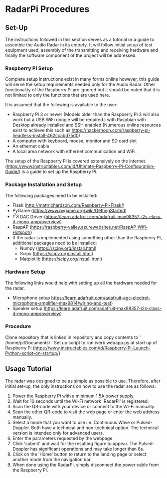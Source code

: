 # RadarPi Procedures

## Set-Up

The instructions followed in this section serves as a tutorial or a guide to assemble the Audio Radar in its entirety. It will follow initial setup of test equipment used, assembly of the transmitting and receiving hardware and finally the software component of the project will be addressed.

### Raspberry Pi Setup

Complete setup instructions exist in many forms online however, this guide will serve the setup requirements needed only for the Audio Radar. Other functionality of the Raspberry Pi are ignored but it should be noted that it is not limited to only the functions that are used here. 

It is assumed that the following is available to the user:

- Raspberry Pi 3 or newer (Models older than the Raspberry Pi 3 will also work but a USB WiFi dongle will be required.) with Raspbian with Desktop already installed and SSH enabled (Numerous online resources exist to achieve this such as https://hackernoon.com/raspberry-pi-headless-install-462ccabd75d0)
- A computer with keyboard, mouse, monitor and SD card slot
- An ethernet cable
- A local area network with ethernet communication and WiFi.

The setup of the Raspberry Pi is covered extensively on the internet. (https://www.instructables.com/id/Ultimate-Raspberry-Pi-Configuration-Guide/) is a guide to set up the Raspberry Pi.

### Package Installation and Setup
The following packages need to be installed:

- Flask (http://mattrichardson.com/Raspberry-Pi-Flask/)
- PyGame (https://www.pygame.org/wiki/GettingStarted)
- $I^2S$ DAC Driver (https://learn.adafruit.com/adafruit-max98357-i2s-class-d-mono-amp/overview)
- RaspAP (https://raspberry-valley.azurewebsites.net/RaspAP-Wifi-Hotspot/)
- If the radar is implemented using something other than the Raspberry Pi, additional packages need to be installed: 
  - Numpy (https://scipy.org/install.html)
  - Scipy (https://scipy.org/install.html)
  - Matplotlib (https://scipy.org/install.html)

### Hardware Setup
The following links would help with setting up all the hardware needed for the radar.
- Microphone setup https://learn.adafruit.com/adafruit-agc-electret-microphone-amplifier-max9814/wiring-and-test)
- Speaker setup (https://learn.adafruit.com/adafruit-max98357-i2s-class-d-mono-amp/overview)

### Procedure
Clone repository that is linked in repository and copy contents to ' /home/pi/Documents/ '
Set up script to run \verb webapp.py  at start up of Raspberry Pi (https://www.instructables.com/id/Raspberry-Pi-Launch-Python-script-on-startup/)


## Usage Tutorial
The radar was designed to be as simple as possible to use. Therefore, after initial set-up, the only instructions on how to use the radar are as follows:

1. Power the Raspberry Pi with a minimum 1.5A power supply.
2. Wait for 10 seconds until the Wi-Fi network 'RadarPi' is registered. 
3. Scan the QR-code with your device or connect to the Wi-Fi manually.
4. Scan the other QR-code to visit the web page or enter the web address manually.
5. Select a mode that you want to use i.e. Continuous Wave or Pulsed-Doppler. Both have a technical and non-technical option. The technical version is intended only for advanced users.
6. Enter the parameters requested by the webpage.
7. Click 'submit' and wait for the resulting figure to appear. The Pulsed-Doppler has significant operations and may take longer than 8s.
8. Click on the 'Home' button to return to the landing page or select another mode from the navigation bar.
9. When done using the RadarPi, simply disconnect the power cable from the Raspberry Pi.


